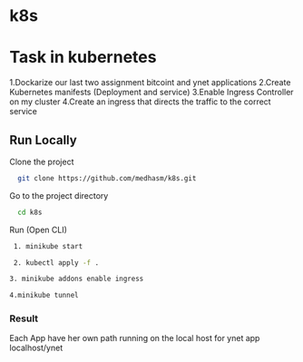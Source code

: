 # k8s
# Task in kubernetes

1.Dockarize our last two assignment bitcoint  and ynet applications
2.Create Kubernetes manifests (Deployment and service)
3.Enable Ingress Controller on my cluster
4.Create an ingress that directs the traffic to the correct service

## Run Locally

Clone the project

```bash
  git clone https://github.com/medhasm/k8s.git
```

Go to the project directory

```bash
  cd k8s
```

Run (Open CLI)

```bash
 1. minikube start
```


```bash
 2. kubectl apply -f . 
  ```
  ```bash
 3. minikube addons enable ingress
```


  ```bash
  4.minikube tunnel
```
### Result 
Each App have her own path running on the local host
for ynet app
localhost/ynet


  
